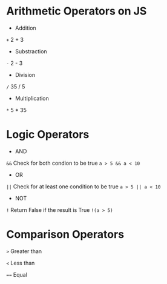 # Arithmetic Operators on JS

* Addition

``+`` 2 + 3
* Substraction

`-` 2 - 3

* Division

`/` 35 / 5

* Multiplication

`*` 5 * 35

# Logic Operators

* AND

`&&` Check for both condion to be true `a > 5 && a < 10`

* OR

`||` Check for at least one condition to be true `a > 5 || a < 10`

* NOT

`!` Return False if the result is True `!(a > 5)`

# Comparison Operators

`>` Greater than

`<` Less than

 `==` Equal

